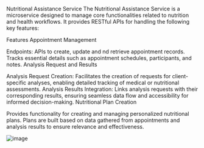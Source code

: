 Nutritional Assistance Service
The Nutritional Assistance Service is a microservice designed to manage core functionalities related to nutrition and health workflows. It provides RESTful APIs for handling the following key features:

Features
Appointment Management

Endpoints: APIs to create, update and nd retrieve appointment records.
Tracks essential details such as appointment schedules, participants, and notes.
Analysis Request and Results

Analysis Request Creation: Facilitates the creation of requests for client-specific analyses, enabling detailed tracking of medical or nutritional assessments.
Analysis Results Integration: Links analysis requests with their corresponding results, ensuring seamless data flow and accessibility for informed decision-making.
Nutritional Plan Creation

Provides functionality for creating and managing personalized nutritional plans.
Plans are built based on data gathered from appointments and analysis results to ensure relevance and effectiveness.

![image](https://github.com/user-attachments/assets/660d7d60-52e4-4851-9f40-9d33eff59a00)
